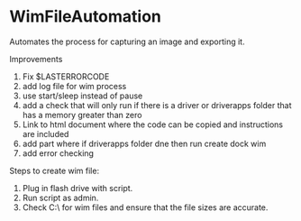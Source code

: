 # WimFileAutomation  
Automates the process for capturing an image and exporting it.

Improvements
1. Fix $LASTERRORCODE
2. add log file for wim process
3. use start/sleep instead of pause
4. add a check that will only run if there is a driver or driverapps folder that has a memory greater than zero
5. Link to html document where the code can be copied and instructions are included
6. add part where if driverapps folder dne then run create dock wim
7. add error checking

Steps to create wim file:
1. Plug in flash drive with script.
2. Run script as admin.
3. Check C:\ for wim files and ensure that the file sizes are accurate.
